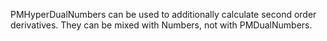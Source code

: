 PMHyperDualNumbers can be used to additionally calculate second order derivatives.
They can be mixed with Numbers, not with PMDualNumbers.